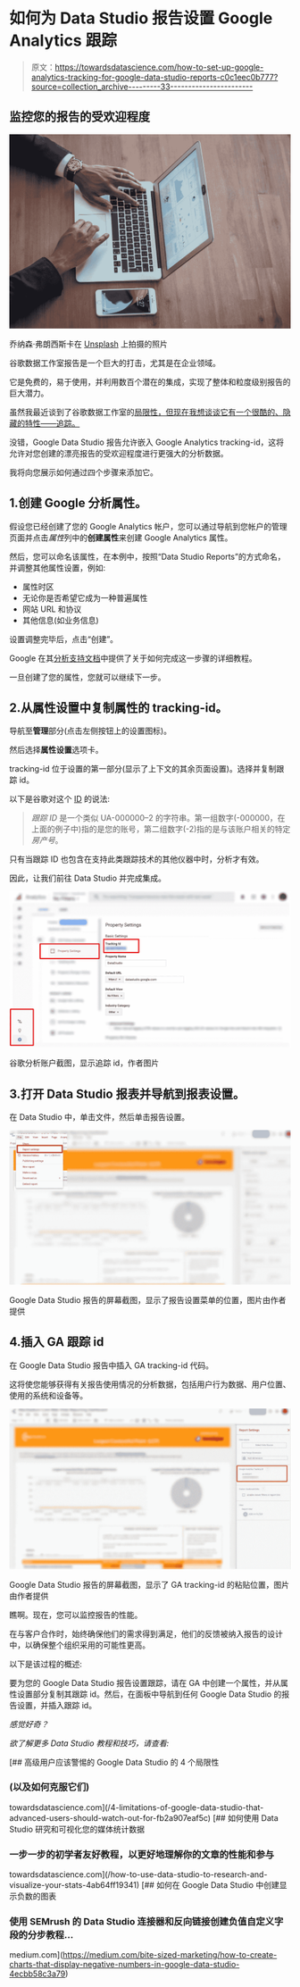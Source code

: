 # 如何为 Data Studio 报告设置 Google Analytics 跟踪

> 原文：<https://towardsdatascience.com/how-to-set-up-google-analytics-tracking-for-google-data-studio-reports-c0c1eec0b777?source=collection_archive---------33----------------------->

## 监控您的报告的受欢迎程度

![](img/a085124672563fb782fb78716b567288.png)

乔纳森·弗朗西斯卡在 [Unsplash](https://unsplash.com?utm_source=medium&utm_medium=referral) 上拍摄的照片

谷歌数据工作室报告是一个巨大的打击，尤其是在企业领域。

它是免费的，易于使用，并利用数百个潜在的集成，实现了整体和粒度级别报告的巨大潜力。

虽然我最近谈到了谷歌数据工作室的[局限性，但现在我想谈谈它有一个很酷的、隐藏的特性——追踪。](/4-limitations-of-google-data-studio-that-advanced-users-should-watch-out-for-fb2a907eaf5c)

没错，Google Data Studio 报告允许嵌入 Google Analytics tracking-id，这将允许对您创建的漂亮报告的受欢迎程度进行更强大的分析数据。

我将向您展示如何通过四个步骤来添加它。

## 1.创建 Google 分析属性。

假设您已经创建了您的 Google Analytics 帐户，您可以通过导航到您帐户的管理页面并点击*属性*列中的**创建属性**来创建 Google Analytics 属性。

然后，您可以命名该属性，在本例中，按照“Data Studio Reports”的方式命名，并调整其他属性设置，例如:

*   属性时区
*   无论你是否希望它成为一种普遍属性
*   网站 URL 和协议
*   其他信息(如业务信息)

设置调整完毕后，点击“创建”。

Google 在其[分析支持文档](https://support.google.com/analytics/answer/10269537?ref_topic=1009620)中提供了关于如何完成这一步骤的详细教程。

一旦创建了您的属性，您就可以继续下一步。

## 2.从属性设置中复制属性的 tracking-id。

导航至**管理**部分(点击左侧按钮上的设置图标)。

然后选择**属性设置**选项卡。

tracking-id 位于设置的第一部分(显示了上下文的其余页面设置)。选择并复制跟踪 id。

以下是谷歌对这个 [ID](https://support.google.com/analytics/answer/7372977?hl=en) 的说法:

> *跟踪 ID* 是一个类似 UA-000000–2 的字符串。第一组数字(-000000，在上面的例子中)指的是您的账号，第二组数字(-2)指的是与该账户相关的特定*房产号*。

只有当跟踪 ID 也包含在支持此类跟踪技术的其他仪器中时，分析才有效。

因此，让我们前往 Data Studio 并完成集成。

![](img/6c062caf3dcfba9ffe61afc543b02f21.png)

谷歌分析账户截图，显示追踪 id，作者图片

## 3.打开 Data Studio 报表并导航到报表设置。

在 Data Studio 中，单击文件，然后单击报告设置。

![](img/35bf31216682ba0daff1a22efc469bb2.png)

Google Data Studio 报告的屏幕截图，显示了报告设置菜单的位置，图片由作者提供

## 4.插入 GA 跟踪 id

在 Google Data Studio 报告中插入 GA tracking-id 代码。

这将使您能够获得有关报告使用情况的分析数据，包括用户行为数据、用户位置、使用的系统和设备等。

![](img/c23d1e1a989cf913c755d4af5429423b.png)

Google Data Studio 报告的屏幕截图，显示了 GA tracking-id 的粘贴位置，图片由作者提供

瞧啊。现在，您可以监控报告的性能。

在与客户合作时，始终确保他们的需求得到满足，他们的反馈被纳入报告的设计中，以确保整个组织采用的可能性更高。

以下是该过程的概述:

要为您的 Google Data Studio 报告设置跟踪，请在 GA 中创建一个属性，并从属性设置部分复制其跟踪 id。然后，在面板中导航到任何 Google Data Studio 的报告设置，并插入跟踪 id。

*感觉好奇？*

*欲了解更多 Data Studio 教程和技巧，请查看:*

[](/4-limitations-of-google-data-studio-that-advanced-users-should-watch-out-for-fb2a907eaf5c) [## 高级用户应该警惕的 Google Data Studio 的 4 个局限性

### (以及如何克服它们)

towardsdatascience.com](/4-limitations-of-google-data-studio-that-advanced-users-should-watch-out-for-fb2a907eaf5c) [](/how-to-use-data-studio-to-research-and-visualize-your-stats-4ab64ff19341) [## 如何使用 Data Studio 研究和可视化您的媒体统计数据

### 一步一步的初学者友好教程，以更好地理解你的文章的性能和参与

towardsdatascience.com](/how-to-use-data-studio-to-research-and-visualize-your-stats-4ab64ff19341) [](https://medium.com/bite-sized-marketing/how-to-create-charts-that-display-negative-numbers-in-google-data-studio-4ecbb58c3a79) [## 如何在 Google Data Studio 中创建显示负数的图表

### 使用 SEMrush 的 Data Studio 连接器和反向链接创建负值自定义字段的分步教程…

medium.com](https://medium.com/bite-sized-marketing/how-to-create-charts-that-display-negative-numbers-in-google-data-studio-4ecbb58c3a79)
